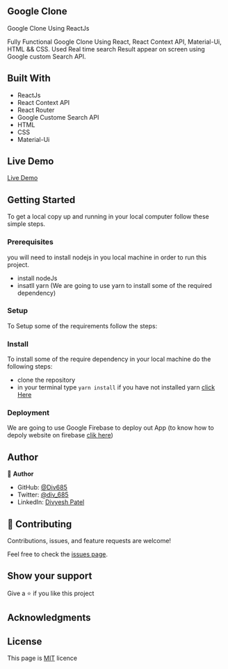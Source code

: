 ## Google Clone

Google Clone Using ReactJs

Fully Functional Google Clone Using React, React Context API, Material-Ui, HTML && CSS. Used Real time search Result appear on screen using Google custom Search API.

## Built With

- ReactJs
- React Context API
- React Router
- Google Custome Search API
- HTML
- CSS
- Material-Ui

## Live Demo

[Live Demo](https://clone-c88ef.web.app/)

## Getting Started

To get a local copy up and running in your local computer follow these simple steps.

### **Prerequisites**
you will need to install nodejs in you local machine in order to run this project.

- install nodeJs
- insatll yarn (We are going to use yarn to install some of the required dependency)

### **Setup**

To Setup some of the requirements follow the steps:

### **Install**
To install some of the require dependency in your local machine do the following steps:

- clone the repository
- in your terminal type `yarn install` if you have not installed yarn [click Here](https://classic.yarnpkg.com/en/docs/getting-started)


### **Deployment**
We are going to use Google Firebase to deploy out App (to know how to depoly website on firebase [clik here](https://firebase.google.com/docs/hosting))

## Author

:bust_in_silhouette: **Author**

- GitHub: [@Div685](https://github.com/Div685)
- Twitter: [@div_685](https://twitter.com/div_685)
- LinkedIn: [Divyesh Patel](https://www.linkedin.com/in/divyesh-daxa-patel/)

## :handshake: Contributing

Contributions, issues, and feature requests are welcome!

Feel free to check the [issues page](https://github.com/Div685/Google-Clone/issues).

## Show your support

Give a :star: if you like this project

## Acknowledgments

## License

This page is [MIT](https://github.com/Div685) licence
